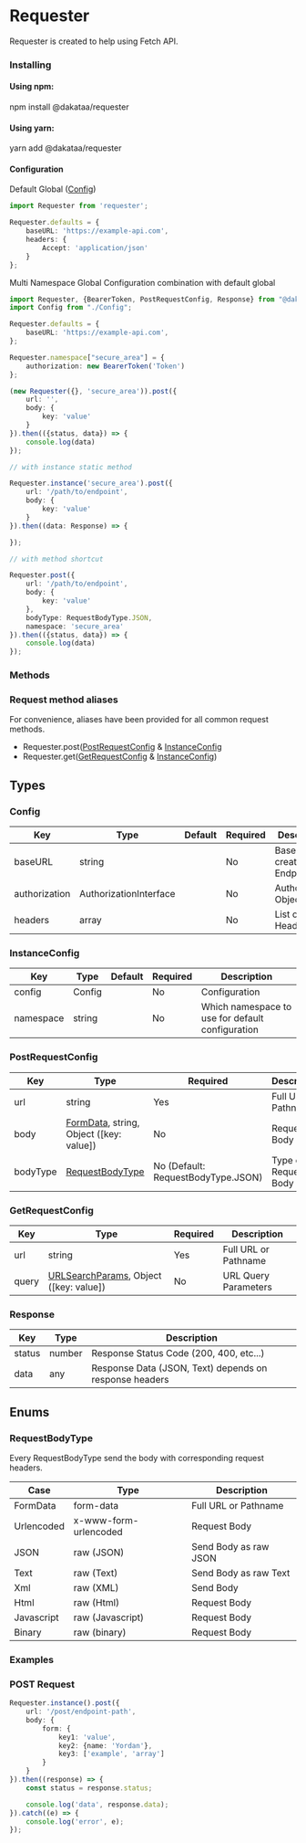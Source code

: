 # Requester
Requester is created to help using Fetch API.

### Installing

#### Using npm:
npm install @dakataa/requester

#### Using yarn:
yarn add @dakataa/requester

#### Configuration


Default Global ([Config](#config))
```typescript
import Requester from 'requester';

Requester.defaults = {
    baseURL: 'https://example-api.com',
    headers: {
        Accept: 'application/json'
    }
};
```

Multi Namespace Global Configuration combination with default global

```typescript
import Requester, {BearerToken, PostRequestConfig, Response} from "@dakataa/requester";
import Config from "./Config";

Requester.defaults = {
    baseURL: 'https://example-api.com',
};

Requester.namespace["secure_area"] = {
    authorization: new BearerToken('Token')
};

(new Requester({}, 'secure_area')).post({
    url: '',
    body: {
        key: 'value'
    }
}).then(({status, data}) => {
    console.log(data)
});

// with instance static method

Requester.instance('secure_area').post({
    url: '/path/to/endpoint',
    body: {
        key: 'value'
    }
}).then((data: Response) => {

});

// with method shortcut

Requester.post({
    url: '/path/to/endpoint',
    body: {
        key: 'value'
    },
    bodyType: RequestBodyType.JSON,
    namespace: 'secure_area'
}).then(({status, data}) => {
    console.log(data)
});
```

### Methods

### Request method aliases
For convenience, aliases have been provided for all common request methods.

- Requester.post([PostRequestConfig](#PostRequestConfig) & [InstanceConfig](#InstanceConfig)
- Requester.get([GetRequestConfig](#GetRequestConfig) & [InstanceConfig](#InstanceConfig))

## Types

### Config

| Key           | Type                    | Default | Required | Description                 |
|---------------|-------------------------|---------|----------|-----------------------------|
| baseURL       | string                  |         | No       | Base URL to create Endpoint |
| authorization | AuthorizationInterface  |         | No       | Authorization Object.       |
| headers       | array                   |         | No       | List of HTTP Headers.       |

### InstanceConfig

| Key       | Type    | Default | Required | Description                                      |
|-----------|---------|---------|----------|--------------------------------------------------|
| config    | Config  |         | No       | Configuration                                    |
| namespace | string  |         | No       | Which namespace to use for default configuration |


### PostRequestConfig

| Key        | Type                                                                                                 | Required | Description          |
|------------|------------------------------------------------------------------------------------------------------|----------|----------------------|
| url        | string                                                                                               | Yes      | Full URL or Pathname |
| body       | [FormData](https://developer.mozilla.org/en-US/docs/Web/API/FormData), string, Object ([key: value]) | No       | Request Body         |
| bodyType   | [RequestBodyType](#RequestBodyType)                                                                  | No (Default: RequestBodyType.JSON)      | Type of Request Body |

### GetRequestConfig

| Key      | Type                                                                                                       | Required | Description          |
|----------|------------------------------------------------------------------------------------------------------------|----------|----------------------|
| url      | string                                                                                                     | Yes      | Full URL or Pathname |
| query    | [URLSearchParams](https://developer.mozilla.org/en-US/docs/Web/API/URLSearchParams), Object ([key: value]) | No       | URL Query Parameters |


### Response

| Key    | Type   | Description                                            |
|--------|--------|--------------------------------------------------------|
| status | number | Response Status Code (200, 400, etc...)                |
| data   | any    | Response Data (JSON, Text) depends on response headers |



## Enums

### RequestBodyType
Every RequestBodyType send the body with corresponding request headers.

| Case       | Type                  | Description           |
|------------|-----------------------|-----------------------|
| FormData   | form-data             | Full URL or Pathname  |
| Urlencoded | x-www-form-urlencoded | Request Body          |
| JSON       | raw (JSON)            | Send Body as raw JSON |
| Text       | raw (Text)            | Send Body as raw Text |
| Xml        | raw (XML)             | Send Body             |
| Html       | raw (Html)            | Request Body          |
| Javascript | raw (Javascript)      | Request Body          |
| Binary     | raw (binary)          | Request Body          |


### Examples

### POST Request

```typescript
Requester.instance().post({
    url: '/post/endpoint-path', 
	body: {
        form: {
            key1: 'value',
            key2: {name: 'Yordan'},
            key3: ['example', 'array']
        }
    }
}).then((response) => {
    const status = response.status;

    console.log('data', response.data);
}).catch((e) => {
    console.log('error', e);
});
```
